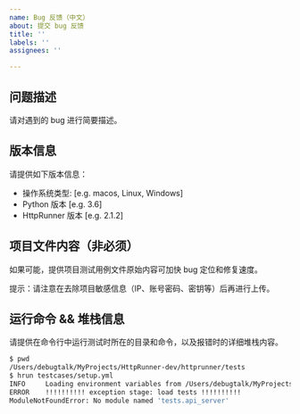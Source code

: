 ```yaml
---
name: Bug 反馈（中文）
about: 提交 bug 反馈
title: ''
labels: ''
assignees: ''

---
```


## 问题描述

请对遇到的 bug 进行简要描述。

## 版本信息

请提供如下版本信息：

 - 操作系统类型: [e.g. macos, Linux, Windows]
 - Python 版本 [e.g. 3.6]
 - HttpRunner 版本 [e.g. 2.1.2]

## 项目文件内容（非必须）

如果可能，提供项目测试用例文件原始内容可加快 bug 定位和修复速度。

提示：请注意在去除项目敏感信息（IP、账号密码、密钥等）后再进行上传。

## 运行命令 && 堆栈信息

请提供在命令行中运行测试时所在的目录和命令，以及报错时的详细堆栈内容。

```bash
$ pwd
/Users/debugtalk/MyProjects/HttpRunner-dev/httprunner/tests
$ hrun testcases/setup.yml
INFO     Loading environment variables from /Users/debugtalk/MyProjects/HttpRunner-dev/HttpRunner/tests/.env
ERROR    !!!!!!!!!! exception stage: load tests !!!!!!!!!!
ModuleNotFoundError: No module named 'tests.api_server'
```
